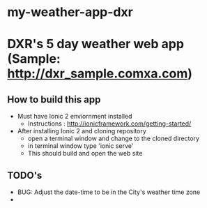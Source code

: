 # my-weather-app-dxr
# DXR's 5 day weather web app (Sample: http://dxr_sample.comxa.com)
## How to build this app
  * Must have Ionic 2 enviornment installed
    * Instructions : http://ionicframework.com/getting-started/
  * After installing Ionic 2 and cloning repository
    * open a terminal window and change to the cloned directory
    * in terminal window type 'ionic serve'
    * This should build and open the web site

## TODO's
  * BUG: Adjust the date-time to be in the City's weather time zone
  * 
